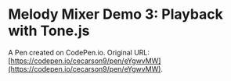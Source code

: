 # Melody Mixer Demo 3: Playback with Tone.js

A Pen created on CodePen.io. Original URL: [https://codepen.io/cecarson9/pen/eYgwvMW](https://codepen.io/cecarson9/pen/eYgwvMW).


